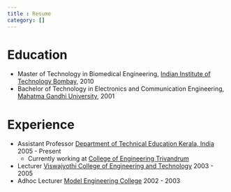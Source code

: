 ```yaml
---
title : Resume
category: []
---
```


Education
======
- Master of Technology in Biomedical Engineering, [Indian Institute of Technology Bombay](https://www.iitb.ac.in/), 2010
- Bachelor of Technology in Electronics and Communication Engineering, [Mahatma Gandhi University](https://www.mgu.ac.in/), 2001

Experience
======
- Assistant Professor [Department of Technical Education Kerala, India](http://www.dtekerala.gov.in/index.php/en/) 2005 - Present
  * Currently working at [College of Engineering Trivandrum](http://ece.cet.ac.in/)  
- Lecturer  [Viswajyothi College of Engineering and Technology](https://vjcet.org/#/) 2003 - 2005
- Adhoc Lecturer [Model Engineering College](https://www.mec.ac.in/) 2002 - 2003

<!--
Work experience
======
* Summer 2015: Research Assistant
  * Github University
  * Duties included: Tagging issues
  * Supervisor: Professor Git

* Fall 2015: Research Assistant
  * Github University
  * Duties included: Merging pull requests
  * Supervisor: Professor Hub
  
Skills
======
* Skill 1
* Skill 2
  * Sub-skill 2.1
  * Sub-skill 2.2
  * Sub-skill 2.3
* Skill 3

Publications
======
  <ul>{% for post in site.publications %}
    {% include archive-single-cv.html %}
  {% endfor %}</ul>
  
Talks
======
  <ul>{% for post in site.talks %}
    {% include archive-single-talk-cv.html %}
  {% endfor %}</ul>
  
Teaching
======
  <ul>{% for post in site.teaching %}
    {% include archive-single-cv.html %}
  {% endfor %}</ul>
  
Service and leadership
======
* Currently signed in to 43 different slack teams
-->
